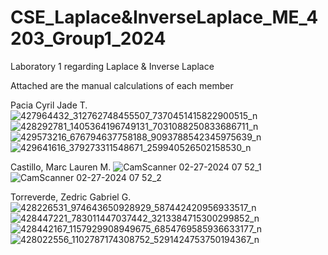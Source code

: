 # CSE_Laplace&InverseLaplace_ME_4203_Group1_2024
Laboratory 1 regarding Laplace &amp; Inverse Laplace

Attached are the manual calculations of each member

Pacia Cyril Jade T.
![427964432_312762748455507_7370451415822900515_n](https://github.com/CJPacia/CSE_Laplace-InverseLaplace_ME_4203_Group1_2024/assets/159045690/7f115c9a-08c1-47a6-85ec-351b1d385761)
![428292781_1405364196749131_7031088250833686711_n](https://github.com/CJPacia/CSE_Laplace-InverseLaplace_ME_4203_Group1_2024/assets/159045690/3428f145-be9f-40cf-8d7c-d238fa89c80b)
![429573216_676794637758188_9093788542345975639_n](https://github.com/CJPacia/CSE_Laplace-InverseLaplace_ME_4203_Group1_2024/assets/159045690/8ab23e53-1e8a-46b4-95e6-cd417bfa79fd)
![429641616_379273311548671_259940526502158530_n](https://github.com/CJPacia/CSE_Laplace-InverseLaplace_ME_4203_Group1_2024/assets/159045690/e553f84d-f790-450c-98ef-274c6b17b902)

Castillo, Marc Lauren M.
![CamScanner 02-27-2024 07 52_1](https://github.com/CJPacia/CSE_Laplace-InverseLaplace_ME_4203_Group1_2024/assets/160739944/a479c096-0117-47ff-a84a-f7a913f543fa)
![CamScanner 02-27-2024 07 52_2](https://github.com/CJPacia/CSE_Laplace-InverseLaplace_ME_4203_Group1_2024/assets/160739944/80943d52-2847-4cdd-bb4a-2fb7607a1518)

Torreverde, Zedric Gabriel G.
![428226531_974643650928929_587442420956933517_n](https://github.com/CJPacia/CSE_Laplace-InverseLaplace_ME_4203_Group1_2024/assets/160628792/bd68f1cb-3f9f-423b-be71-c7ff4adac1ee)
![428447221_783011447037442_3213384715300299852_n](https://github.com/CJPacia/CSE_Laplace-InverseLaplace_ME_4203_Group1_2024/assets/160628792/93e19bd0-17aa-4bd6-9ea6-7fc65b70b40d)
![428442167_1157929908949675_6854769585936633177_n](https://github.com/CJPacia/CSE_Laplace-InverseLaplace_ME_4203_Group1_2024/assets/160628792/24d31c4e-072b-4f81-91e0-d8469a007325)
![428022556_1102787174308752_5291424753750194367_n](https://github.com/CJPacia/CSE_Laplace-InverseLaplace_ME_4203_Group1_2024/assets/160628792/925de726-1127-4be1-afbe-6faec3d5c348)
